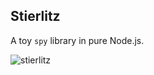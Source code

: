 ## Stierlitz

A toy `spy` library in pure Node.js.

![stierlitz](https://upload.wikimedia.org/wikipedia/en/5/5c/Max_otto_von_stierlitz_1.jpg)
